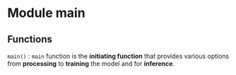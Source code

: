 Module main
===========

Functions
---------

    
`main()`
:   `main` function is the **initiating function** that provides various options from **processing** to **training**
    the model and for **inference**.